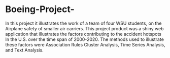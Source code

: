 # Boeing-Project-
In this project it illustrates the work of a team of four WSU students, on the Airplane safety of smaller air carriers. This project product was a shiny web application 
that illustrates the factors contributing to the accident hotspots In the U.S. over the time span of 2000-2020. The methods used to illustrate these factors were Association Rules
Cluster Analysis, Time Series Analysis, and Text Analysis. 
